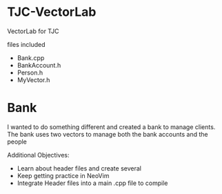 # TJC-VectorLab
VectorLab for TJC

files included
- Bank.cpp
- BankAccount.h
- Person.h
- MyVector.h

# Bank
I wanted to do something different and created a bank to manage clients.
The bank uses two vectors to manage both the bank accounts and the people

Additional Objectives: 

- Learn about header files and create several
- Keep getting practice in NeoVim
- Integrate Header files into a main .cpp file to compile

